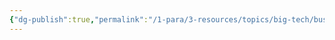 ```yaml
---
{"dg-publish":true,"permalink":"/1-para/3-resources/topics/big-tech/businesses/neurolink/","noteIcon":""}
---
```


